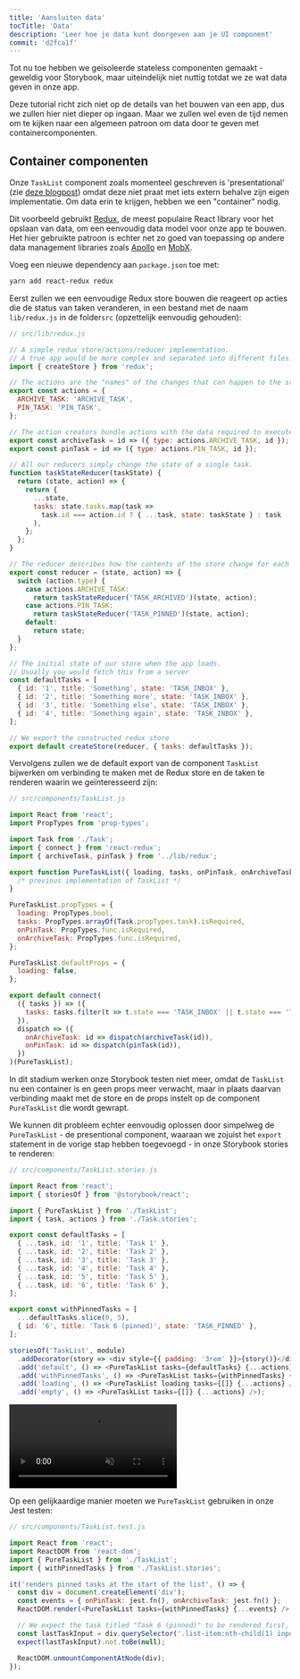 ```yaml
---
title: 'Aansluiten data'
tocTitle: 'Data'
description: 'Leer hoe je data kunt doorgeven aan je UI component'
commit: 'd2fca1f'
---
```


Tot nu toe hebben we geïsoleerde stateless componenten gemaakt - geweldig voor Storybook, maar uiteindelijk niet nuttig totdat we ze wat data geven in onze app.

Deze tutorial richt zich niet op de details van het bouwen van een app, dus we zullen hier niet dieper op ingaan. Maar we zullen wel even de tijd nemen om te kijken naar een algemeen patroon om data door te geven met containercomponenten.

## Container componenten

Onze `TaskList` component zoals momenteel geschreven is 'presentational' (zie [deze blogpost](https://medium.com/@dan_abramov/smart-and-dumb-components-7ca2f9a7c7d0)) omdat deze niet praat met iets extern behalve zijn eigen implementatie. Om data erin te krijgen, hebben we een "container" nodig.

Dit voorbeeld gebruikt [Redux](https://redux.js.org/), de meest populaire React library voor het opslaan van data, om een eenvoudig data model voor onze app te bouwen. Het hier gebruikte patroon is echter net zo goed van toepassing op andere data management libraries zoals [Apollo](https://www.apollographql.com/client/) en [MobX](https://mobx.js.org/).

Voeg een nieuwe dependency aan `package.json` toe met:

```bash
yarn add react-redux redux
```

Eerst zullen we een eenvoudige Redux store bouwen die reageert op acties die de status van taken veranderen, in een bestand met de naam `lib/redux.js` in de folder`src` (opzettelijk eenvoudig gehouden):

```javascript
// src/lib/redux.js

// A simple redux store/actions/reducer implementation.
// A true app would be more complex and separated into different files.
import { createStore } from 'redux';

// The actions are the "names" of the changes that can happen to the store
export const actions = {
  ARCHIVE_TASK: 'ARCHIVE_TASK',
  PIN_TASK: 'PIN_TASK',
};

// The action creators bundle actions with the data required to execute them
export const archiveTask = id => ({ type: actions.ARCHIVE_TASK, id });
export const pinTask = id => ({ type: actions.PIN_TASK, id });

// All our reducers simply change the state of a single task.
function taskStateReducer(taskState) {
  return (state, action) => {
    return {
      ...state,
      tasks: state.tasks.map(task =>
        task.id === action.id ? { ...task, state: taskState } : task
      ),
    };
  };
}

// The reducer describes how the contents of the store change for each action
export const reducer = (state, action) => {
  switch (action.type) {
    case actions.ARCHIVE_TASK:
      return taskStateReducer('TASK_ARCHIVED')(state, action);
    case actions.PIN_TASK:
      return taskStateReducer('TASK_PINNED')(state, action);
    default:
      return state;
  }
};

// The initial state of our store when the app loads.
// Usually you would fetch this from a server
const defaultTasks = [
  { id: '1', title: 'Something', state: 'TASK_INBOX' },
  { id: '2', title: 'Something more', state: 'TASK_INBOX' },
  { id: '3', title: 'Something else', state: 'TASK_INBOX' },
  { id: '4', title: 'Something again', state: 'TASK_INBOX' },
];

// We export the constructed redux store
export default createStore(reducer, { tasks: defaultTasks });
```

Vervolgens zullen we de default export van de component `TaskList` bijwerken om verbinding te maken met de Redux store en de taken te renderen waarin we geïnteresseerd zijn:

```javascript
// src/components/TaskList.js

import React from 'react';
import PropTypes from 'prop-types';

import Task from './Task';
import { connect } from 'react-redux';
import { archiveTask, pinTask } from '../lib/redux';

export function PureTaskList({ loading, tasks, onPinTask, onArchiveTask }) {
  /* previous implementation of TaskList */
}

PureTaskList.propTypes = {
  loading: PropTypes.bool,
  tasks: PropTypes.arrayOf(Task.propTypes.task).isRequired,
  onPinTask: PropTypes.func.isRequired,
  onArchiveTask: PropTypes.func.isRequired,
};

PureTaskList.defaultProps = {
  loading: false,
};

export default connect(
  ({ tasks }) => ({
    tasks: tasks.filter(t => t.state === 'TASK_INBOX' || t.state === 'TASK_PINNED'),
  }),
  dispatch => ({
    onArchiveTask: id => dispatch(archiveTask(id)),
    onPinTask: id => dispatch(pinTask(id)),
  })
)(PureTaskList);
```

In dit stadium werken onze Storybook testen niet meer, omdat de `TaskList` nu een container is en geen props meer verwacht, maar in plaats daarvan verbinding maakt met de store en de props instelt op de component `PureTaskList` die wordt gewrapt.

We kunnen dit probleem echter eenvoudig oplossen door simpelweg de `PureTaskList` - de presentional component, waaraan we zojuist het `export` statement in de vorige stap hebben toegevoegd - in onze Storybook stories te renderen:

```javascript
// src/components/TaskList.stories.js

import React from 'react';
import { storiesOf } from '@storybook/react';

import { PureTaskList } from './TaskList';
import { task, actions } from './Task.stories';

export const defaultTasks = [
  { ...task, id: '1', title: 'Task 1' },
  { ...task, id: '2', title: 'Task 2' },
  { ...task, id: '3', title: 'Task 3' },
  { ...task, id: '4', title: 'Task 4' },
  { ...task, id: '5', title: 'Task 5' },
  { ...task, id: '6', title: 'Task 6' },
];

export const withPinnedTasks = [
  ...defaultTasks.slice(0, 5),
  { id: '6', title: 'Task 6 (pinned)', state: 'TASK_PINNED' },
];

storiesOf('TaskList', module)
  .addDecorator(story => <div style={{ padding: '3rem' }}>{story()}</div>)
  .add('default', () => <PureTaskList tasks={defaultTasks} {...actions} />)
  .add('withPinnedTasks', () => <PureTaskList tasks={withPinnedTasks} {...actions} />)
  .add('loading', () => <PureTaskList loading tasks={[]} {...actions} />)
  .add('empty', () => <PureTaskList tasks={[]} {...actions} />);
```

<video autoPlay muted playsInline loop>
  <source
    src="/intro-to-storybook/finished-tasklist-states.mp4"
    type="video/mp4"
  />
</video>

Op een gelijkaardige manier moeten we `PureTaskList` gebruiken in onze Jest testen:

```js
// src/components/TaskList.test.js

import React from 'react';
import ReactDOM from 'react-dom';
import { PureTaskList } from './TaskList';
import { withPinnedTasks } from './TaskList.stories';

it('renders pinned tasks at the start of the list', () => {
  const div = document.createElement('div');
  const events = { onPinTask: jest.fn(), onArchiveTask: jest.fn() };
  ReactDOM.render(<PureTaskList tasks={withPinnedTasks} {...events} />, div);

  // We expect the task titled "Task 6 (pinned)" to be rendered first, not at the end
  const lastTaskInput = div.querySelector('.list-item:nth-child(1) input[value="Task 6 (pinned)"]');
  expect(lastTaskInput).not.toBe(null);

  ReactDOM.unmountComponentAtNode(div);
});
```
